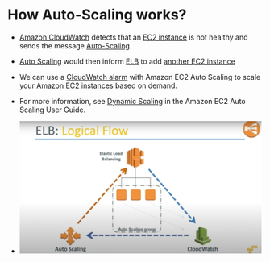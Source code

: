 
# How Auto-Scaling works?
- [Amazon CloudWatch](../../../8_MonitoringServices/AmazonCloudWatch.md) detects that an [EC2 instance](../ReadMe.md) is not healthy and sends the message [Auto-Scaling](README.md).
- [Auto Scaling](README.md) would then inform [ELB](../../../1_NetworkingAndContentDelivery/ElasticLodBalancer/ElasticLoadBalancer.md) to add [another EC2 instance](../ReadMe.md)
- We can use a [CloudWatch alarm](../../../8_MonitoringServices/AmazonCloudWatch.md) with Amazon EC2 Auto Scaling to scale your [Amazon EC2 instances](../ReadMe.md) based on demand.
- For more information, see [Dynamic Scaling](https://docs.aws.amazon.com/autoscaling/ec2/userguide/as-scale-based-on-demand.html) in the Amazon EC2 Auto Scaling User Guide.

- ![img.png](assets/auto-scaling-elb.png)